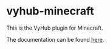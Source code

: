 # vyhub-minecraft

This is the VyHub plugin for Minecraft.

The documentation can be found [here](https://docs.vyhub.net/latest/game/minecraft/).
